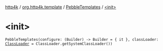 [http4k](../../index.md) / [org.http4k.template](../index.md) / [PebbleTemplates](index.md) / [&lt;init&gt;](./-init-.md)

# &lt;init&gt;

`PebbleTemplates(configure: (Builder) -> Builder = { it }, classLoader: `[`ClassLoader`](http://docs.oracle.com/javase/6/docs/api/java/lang/ClassLoader.html)` = ClassLoader.getSystemClassLoader())`